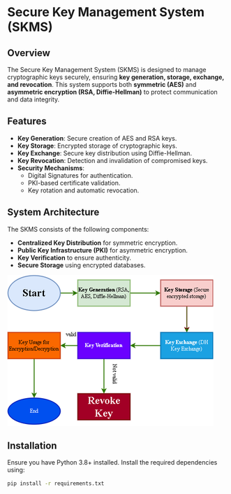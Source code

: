 # Secure Key Management System (SKMS)

## **Overview**
The Secure Key Management System (SKMS) is designed to manage cryptographic keys securely, ensuring **key generation, storage, exchange, and revocation**. This system supports both **symmetric (AES)** and **asymmetric encryption (RSA, Diffie-Hellman)** to protect communication and data integrity.

## **Features**
- **Key Generation**: Secure creation of AES and RSA keys.
- **Key Storage**: Encrypted storage of cryptographic keys.
- **Key Exchange**: Secure key distribution using Diffie-Hellman.
- **Key Revocation**: Detection and invalidation of compromised keys.
- **Security Mechanisms**:
  - Digital Signatures for authentication.
  - PKI-based certificate validation.
  - Key rotation and automatic revocation.

## **System Architecture**
The SKMS consists of the following components:
- **Centralized Key Distribution** for symmetric encryption.
- **Public Key Infrastructure (PKI)** for asymmetric encryption.
- **Key Verification** to ensure authenticity.
- **Secure Storage** using encrypted databases.

![System Flowchart](architecture.png)

## **Installation**
Ensure you have Python 3.8+ installed. Install the required dependencies using:

```bash
pip install -r requirements.txt
